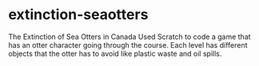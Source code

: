 # extinction-seaotters
The Extinction of Sea Otters in Canada
Used Scratch to code a game that has an otter character going through the course. Each level has different objects that the otter has to avoid like plastic waste and oil spills. 
